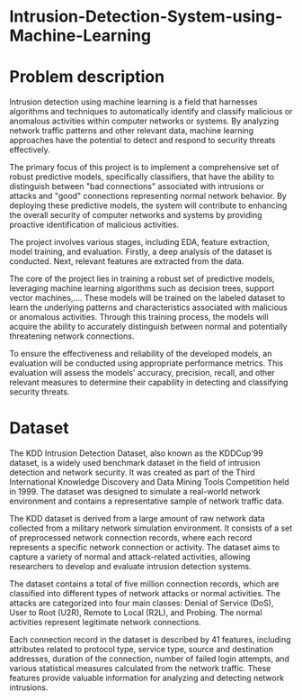 # Intrusion-Detection-System-using-Machine-Learning
# Problem description 
Intrusion detection using machine learning is a field that harnesses algorithms and techniques to automatically identify and classify malicious or anomalous activities within computer networks or systems. By analyzing network traffic patterns and other relevant data, machine learning approaches have the potential to detect and respond to security threats effectively.

The primary focus of this project is to implement a comprehensive set of robust predictive models, specifically classifiers, that have the ability to distinguish between "bad connections" associated with intrusions or attacks and "good" connections representing normal network behavior. By deploying these predictive models, the system will contribute to enhancing the overall security of computer networks and systems by providing proactive identification of malicious activities.

The project involves various stages, including EDA, feature extraction, model training, and evaluation. Firstly, a deep analysis of the dataset is conducted. Next, relevant features are extracted from the data.

The core of the project lies in training a robust set of predictive models, leveraging machine learning algorithms such as decision trees, support vector machines,.... These models will be trained on the labeled dataset to learn the underlying patterns and characteristics associated with malicious or anomalous activities. Through this training process, the models will acquire the ability to accurately distinguish between normal and potentially threatening network connections.

To ensure the effectiveness and reliability of the developed models, an evaluation will be conducted using appropriate performance metrics. This evaluation will assess the models' accuracy, precision, recall, and other relevant measures to determine their capability in detecting and classifying security threats.

# Dataset 
The KDD Intrusion Detection Dataset, also known as the KDDCup'99 dataset, is a widely used benchmark dataset in the field of intrusion detection and network security. It was created as part of the Third International Knowledge Discovery and Data Mining Tools Competition held in 1999. The dataset was designed to simulate a real-world network environment and contains a representative sample of network traffic data.

The KDD dataset is derived from a large amount of raw network data collected from a military network simulation environment. It consists of a set of preprocessed network connection records, where each record represents a specific network connection or activity. The dataset aims to capture a variety of normal and attack-related activities, allowing researchers to develop and evaluate intrusion detection systems.

The dataset contains a total of five million connection records, which are classified into different types of network attacks or normal activities. The attacks are categorized into four main classes: Denial of Service (DoS), User to Root (U2R), Remote to Local (R2L), and Probing. The normal activities represent legitimate network connections.

Each connection record in the dataset is described by 41 features, including attributes related to protocol type, service type, source and destination addresses, duration of the connection, number of failed login attempts, and various statistical measures calculated from the network traffic. These features provide valuable information for analyzing and detecting network intrusions.
